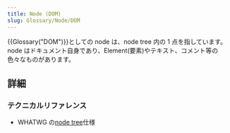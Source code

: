 ```yaml
---
title: Node (DOM)
slug: Glossary/Node/DOM
---
```


{{Glossary("DOM")}}としての node は、node tree 内の 1 点を指しています。node はドキュメント自身であり、Element(要素)やテキスト、コメント等の色々なものがあります。

## 詳細

### テクニカルリファレンス

- WHATWG の[node tree](https://dom.spec.whatwg.org/#concept-node)仕様
